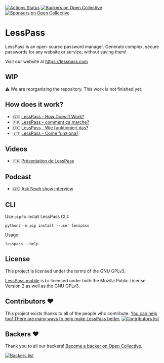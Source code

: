 [![Actions Status](https://github.com/lesspass/lesspass/workflows/test/badge.svg)](https://github.com/lesspass/lesspass/actions) [![Backers on Open Collective](https://opencollective.com/lesspass/backers/badge.svg)](CONTRIBUTING.md#backers) [![Sponsors on Open Collective](https://opencollective.com/lesspass/sponsors/badge.svg)](CONTRIBUTING.md#sponsors)

# LessPass

LessPass is an open-source password manager. Generate complex, secure passwords for any website or service, without saving them!

Visit our website at https://lesspass.com

## WIP

:warning: We are reorganizing the repository. This work is not finished yet.

## How does it work?

 * :gb: [LessPass - How Does It Work?](https://blog.lesspass.com/lesspass-how-it-works-dde742dd18a4#.vbgschksh)
 * :fr: [LessPass - comment ça marche?](https://blog.lesspass.com/lesspass-comment-%C3%A7a-marche-9f1201fffda5#.yjmd1bcad)
 * :de: [LessPass - Wie funktioniert das?](https://blog.lesspass.com/lesspass-wie-funktioniert-das-9483e5fc2c09)
 * :it: [LessPass - Come funziona?](https://blog.lesspass.com/lesspass-come-funziona-5d1785b4a564)


## Videos

 * :fr: [Présentation de LessPass](https://www.youtube.com/watch?v=ha9jJJAjHq4)

## Podcast

 * :gb: [Ask Noah show interview](https://podcast.asknoahshow.com/114)

## CLI

Use `pip` to install LessPass CLI:

    python3 -m pip install --user lesspass

Usage:

    lesspass --help

## License

This project is licensed under the terms of the GNU GPLv3.

[LessPass mobile](https://github.com/lesspass/lesspass/tree/master/mobile) is bi-licensed under both the Mozilla Public License Version 2 as well as the GNU GPLv3.

## Contributors :heart:

This project exists thanks to all of the people who contribute. [You can help too! There are many ways to help make LessPass better.](CONTRIBUTING.md)
[![Contributors list](https://opencollective.com/lesspass/contributors.svg?width=890)](https://github.com/lesspass/lesspass/graphs/contributors)

## Backers :heart:

Thank you to all our backers! [Become a backer on Open Collective](https://opencollective.com/lesspass#backer).

<a href="https://opencollective.com/lesspass#backers" target="_blank">![Backers list](https://opencollective.com/lesspass/backers.svg?width=890)</a>
